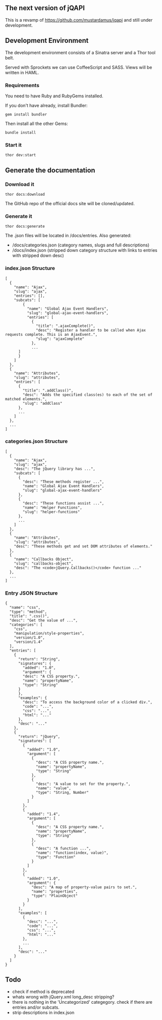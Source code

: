 ## The next version of jQAPI

This is a revamp of https://github.com/mustardamus/jqapi and still under development.

## Development Environment

The development environment consists of a Sinatra server and a Thor
tool belt.

Served with Sprockets we can use CoffeeScript and SASS. Views will
be written in HAML.

### Requirements

You need to have Ruby and RubyGems installed.

If you don't have already, install Bundler:

    gem install bundler

Then install all the other Gems:

    bundle install

### Start it

    thor dev:start

## Generate the documentation

### Download it

    thor docs:download

The GitHub repo of the official docs site will be cloned/updated.

### Generate it

    thor docs:generate

The .json files will be located in /docs/entries.
Also generated:
  - /docs/categories.json (category names, slugs and full descriptions)
  - /docs/index.json (stripped down category structure with links to entries with stripped down desc)

### index.json Structure

    [
      {
        "name": "Ajax",
        "slug": "ajax",
        "entries": [],
        "subcats": [
            {
              "name": "Global Ajax Event Handlers",
              "slug": "global-ajax-event-handlers",
              "entries": [
                {
                  "title": ".ajaxComplete()",
                  "desc": "Register a handler to be called when Ajax requests complete. This is an AjaxEvent.",
                  "slug": "ajaxComplete"
                },
                ...
          ]
          }
        ]
      },
      {
        "name": "Attributes",
        "slug": "attributes",
        "entries": [
          {
            "title": ".addClass()",
            "desc": "Adds the specified class(es) to each of the set of matched elements.",
            "slug": "addClass"
          },
          ...
        ]
      },
      ...
    ]

### categories.json Structure

    [
      {
        "name": "Ajax",
        "slug": "ajax",
        "desc": "The jQuery library has ...",
        "subcats": [
          {
            "desc": "These methods register ...",
            "name": "Global Ajax Event Handlers",
            "slug": "global-ajax-event-handlers"
          },
          {
            "desc": "These functions assist ...",
            "name": "Helper Functions",
            "slug": "helper-functions"
          },
          ...
        ]
      },
      {
        "name": "Attributes",
        "slug": "attributes",
        "desc": "These methods get and set DOM attributes of elements."
      },
      {
        "name": "Callbacks Object",
        "slug": "callbacks-object",
        "desc": "The <code>jQuery.Callbacks()</code> function ..."
      },
      ...
    ]

### Entry JSON Structure

    {
      "name": "css",
      "type": "method",
      "title": ".css()",
      "desc": "Get the value of ...",
      "categories": [
        "css",
        "manipulation/style-properties",
        "version/1.0",
        "version/1.4"
      ],
      "entries": [
        {
          "return": "String",
          "signatures": {
            "added": "1.0",
            "argument": {
            "desc": "A CSS property.",
            "name": "propertyName",
            "type": "String"
          }
          },
          "examples": {
            "desc": "To access the background color of a clicked div.",
            "code": "...",
            "css": "...",
            "html": "..."
          },
          "desc": "..."
        },
        {
          "return": "jQuery",
          "signatures": [
            {
              "added": "1.0",
              "argument": [
                {
                  "desc": "A CSS property name.",
                  "name": "propertyName",
                  "type": "String"
                },
                {
                  "desc": "A value to set for the property.",
                  "name": "value",
                  "type": "String, Number"
                }
              ]
            },
            {
              "added": "1.4",
              "argument": [
                {
                  "desc": "A CSS property name.",
                  "name": "propertyName",
                  "type": "String"
                },
                {
                  "desc": "A function ...",
                  "name": "function(index, value)",
                  "type": "Function"
                }
              ]
            },
            {
              "added": "1.0",
              "argument": {
                "desc": "A map of property-value pairs to set.",
                "name": "properties",
                "type": "PlainObject"
              }
            }
          ],
          "examples": [
            {
              "desc": "...",
              "code": "...",
              "css": "...",
              "html": "..."
            },
            ...
          ],
          "desc": "..."
        }
      ]
    }

## Todo
  - check if method is deprecated <entry type="method" name="live" return="jQuery" deprecated="1.7">
  - whats wrong with jQuery.xml long_desc stripping?
  - there is nothing in the 'Uncategorized' categegory. check if there are entries and/or subcats.
  - strip descriptions in index.json
